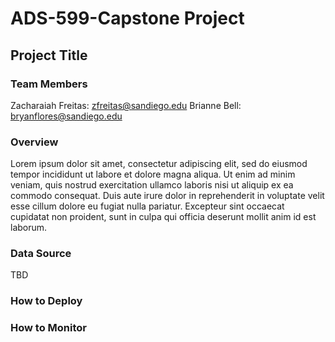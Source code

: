 # ADS-599-Capstone Project

## Project Title
### Team Members
Zacharaiah Freitas: zfreitas@sandiego.edu
Brianne Bell: bryanflores@sandiego.edu

### Overview
Lorem ipsum dolor sit amet, consectetur adipiscing elit, sed do eiusmod tempor incididunt ut labore et dolore magna aliqua. Ut enim ad minim veniam, quis nostrud exercitation ullamco laboris nisi ut aliquip ex ea commodo consequat. Duis aute irure dolor in reprehenderit in voluptate velit esse cillum dolore eu fugiat nulla pariatur. Excepteur sint occaecat cupidatat non proident, sunt in culpa qui officia deserunt mollit anim id est laborum.
### Data Source
TBD
### How to Deploy
### How to Monitor

